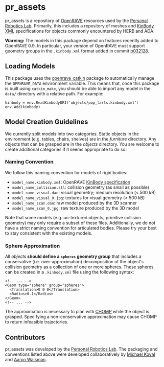 # pr_assets
pr_assets is a repository of [OpenRAVE](http://openrave.org/) resources used by
the [Personal Robotics Lab](https://personalrobotics.cs.washington.edu/).
Primarily, this includes a repository of
meshes and [KinBody XML](http://openrave.programmingvision.com/wiki/index.php/Format:XML)
specifications for objects commonly encountered by HERB and ADA.

**Warning:** The models in this package depend on features recently added to
OpenRAVE 0.9. In particular, your version of OpenRAVE must support geometry
groups in the `.kinbody.xml` format added in commit
[b032128](https://github.com/rdiankov/openrave/commit/b0321283fdd65ca7466f89bf7aefc17812267948).

## Loading Models

This package uses the
[openrave_catkin](https://github.com/personalrobotics/openrave_catkin) package
to automatically manage the `OPENRAVE_DATA` environment variable. This means
that, once this package is built using `catkin_make`, you should be able to
import any model in the `data/` directory with a relative path. For example:

    kinbody = env.ReadKinbodyURI('objects/pop_tarts.kinbody.xml')
    env.Add(kinbody)

## Model Creation Guidelines

We currently split models into two categories. Static objects in the
environment (e.g. tables, chairs, shelves) are in the *furniture* directory.
Any objects that can be grasped are in the *objects* directory. You are welcome
to create additional categories if it seems appropriate to do so.

### Naming Convention

We follow this naming convention for models of rigid bodies:

- `model_name.kinbody.xml`: OpenRAVE [KinBody specification](http://openrave.programmingvision.com/wiki/index.php/Format:XML)
- `model_name_collision.stl`: collision geometry (as small as possible)
- `model_name_visual.dae`: visual geometry; medium resolution (< 500 kB)
- `model_name_visual_0.jpg`: textures for visual geometry (< 500 kB)
- `model_name_scan.dae`: raw model produced by the 3D scanner
- `model_name_scan_0.jpg`: raw texture produced by the 3D model

Note that some models (e.g. un-textured objects, primitive collision geometry)
may only require a subset of these files. Additionally, we do not have a strict
naming convention for articulated bodies. Please try your best to stay
consistent with the existing models.

### Sphere Approximation

All *objects* **should define a `spheres` geometry group** that includes a
conservative (i.e.  over-approximation) decomposition of the object's collision
geometry as a collection of one or more spheres. These spheres can be created
in a `.kinbody.xml` file using the following syntax:

    <!-- ... -->
    <Geom type="sphere" group="spheres">
      <Translation>0 0 0</Translation>
      <Radius>0.1</Radius>
    </Geom>
    <!-- ... -->

The approximation is necessary to plan with
[CHOMP](https://github.com/personalrobotics/or_cdchomp) while the object is
grasped. Specifying a non-conservative approximation may cause CHOMP to return
infeasible trajectories.

## Contributors

pr_assets was developed by the [Personal Robotics Lab](https://personalrobotics.cs.washington.edu).
The packaging and conventions listed above were developed collaboratively by
[Michael Koval](http://mkoval.org) and [Aaron Walsman](http://www.ri.cmu.edu/person.html?person_id=3158).
